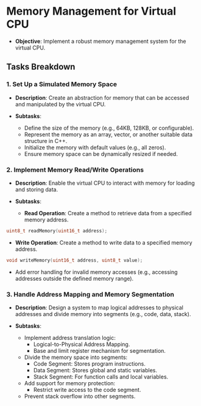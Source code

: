 # Memory Management for Virtual CPU
- **Objective**: Implement a robust memory management system for the virtual CPU.

## Tasks Breakdown
### 1. Set Up a Simulated Memory Space
- **Description**: Create an abstraction for memory that can be accessed and manipulated by the virtual CPU.
- **Subtasks**:
  
  - Define the size of the memory (e.g., 64KB, 128KB, or configurable).
  - Represent the memory as an array, vector, or another suitable data structure in C++.
  - Initialize the memory with default values (e.g., all zeros).
  - Ensure memory space can be dynamically resized if needed.
  
### 2. Implement Memory Read/Write Operations
- **Description**: Enable the virtual CPU to interact with memory for loading and storing data.
- **Subtasks**:
  
  - **Read Operation**: Create a method to retrieve data from a specified memory address.
 ```cpp
 uint8_t readMemory(uint16_t address);
 ```
  - **Write Operation**: Create a method to write data to a specified memory address.
 ```cpp
 void writeMemory(uint16_t address, uint8_t value);
 ```
 - Add error handling for invalid memory accesses (e.g., accessing addresses outside the defined memory range).

### 3. Handle Address Mapping and Memory Segmentation
- **Description**: Design a system to map logical addresses to physical addresses and divide memory into segments (e.g., code, data, stack).
- **Subtasks**:
  
  - Implement address translation logic:
    - Logical-to-Physical Address Mapping.
    - Base and limit register mechanism for segmentation.
  - Divide the memory space into segments:
    - Code Segment: Stores program instructions.
    - Data Segment: Stores global and static variables.
    - Stack Segment: For function calls and local variables.
  - Add support for memory protection:
    - Restrict write access to the code segment.
   - Prevent stack overflow into other segments.


